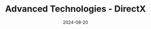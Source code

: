 ---
youtubeId: LWVKgK0nHd8
layout: projectpage
title: "Advanced Technologies - DirectX"
description: "Fundamentals in DirectX, such as creating and rendering shapes"
projectyear: 2019
projectperiod: Year 3
project_url: https://github.com/zd2horton/ATPlatformer
date: 2024-08-20
engine: DirectX
categories: FinishedProject
skills: "DirectX, Rendering"
bannerimage: "/zd2hortontest.github.io/assets/img/UniProjects.png"
---